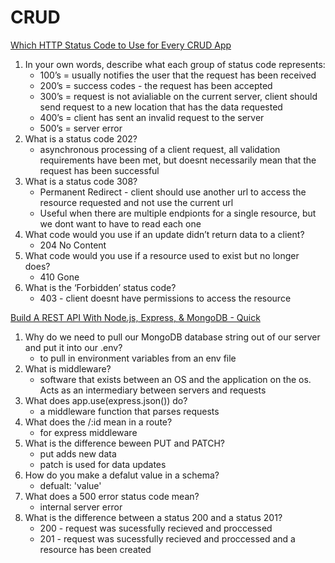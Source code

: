 # CRUD

[Which HTTP Status Code to Use for Every CRUD App](https://www.moesif.com/blog/technical/api-design/Which-HTTP-Status-Code-To-Use-For-Every-CRUD-App/)

1. In your own words, describe what each group of status code represents:
    - 100’s = usually notifies the user that the request has been received
    - 200’s = success codes - the request has been accepted
    - 300’s = request is not avialiable on the current server, client should send request to a new location that has the data requested
    - 400’s = client has sent an invalid request to the server
    - 500’s = server error
2. What is a status code 202?
    - asynchronous processing of a client request, all validation requirements have been met, but doesnt necessarily mean that the request has been successful
3. What is a status code 308?
    - Permanent Redirect - client should use another url to access the resource requested and not use the current url
    - Useful when there are multiple endpionts for a single resource, but we dont want to have to read each one
4. What code would you use if an update didn’t return data to a client?
    - 204 No Content
5. What code would you use if a resource used to exist but no longer does?
    - 410 Gone
6. What is the ‘Forbidden’ status code?
    - 403 - client doesnt have permissions to access the resource

[Build A REST API With Node.js, Express, & MongoDB - Quick](https://www.youtube.com/channel/UCFbNIlppjAuEX4znoulh0Cw)

1. Why do we need to pull our MongoDB database string out of our server and put it into our .env?
    - to pull in environment variables from an env file
2. What is middleware?
    - software that exists between an OS and the application on the os. Acts as an intermediary between servers and requests
3. What does app.use(express.json()) do?
    - a middleware function that parses requests
4. What does the /:id mean in a route?
    - for express middleware
5. What is the difference beween PUT and PATCH?
    - put adds new data
    - patch is used for data updates
6. How do you make a defalut value in a schema?
    - defualt: 'value'
7. What does a 500 error status code mean?
    - internal server error
8. What is the difference between a status 200 and a status 201?
    - 200 - request was sucessfully recieved and proccessed
    - 201 - request was sucessfully recieved and proccessed and a resource has been created